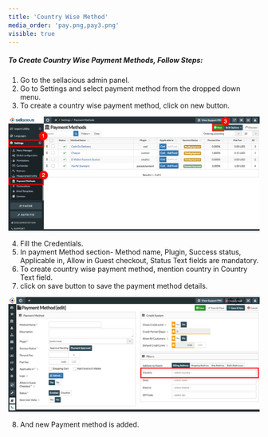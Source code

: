 ```yaml
---
title: 'Country Wise Method'
media_order: 'pay.png,pay3.png'
visible: true
---
```


##### **To Create Country Wise Payment Methods, Follow Steps:**

1. Go to the sellacious admin panel.
2. Go to Settings and select payment method from the dropped down menu.
3. To create a country wise payment method, click on new button.

![](pay.png)

4. Fill the Credentials.
5. In payment Method section- Method name, Plugin, Success status, Applicable in, Allow in Guest checkout, Status      Text fields are mandatory.
6. To create country wise payment method, mention country in Country Text field.
7. click on save button to save the  payment method details.

![](pay3.png)

8. And new Payment method is added.
